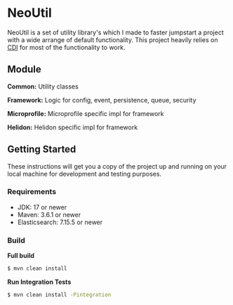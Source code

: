 # NeoUtil

NeoUtil is a set of utility library's which I made to faster jumpstart a project with a wide arrange of default functionality.
This project heavily relies on [CDI](https://jakarta.ee/specifications/cdi/3.0/) for most of the functionality to work.

## Module

**Common:** Utility classes

**Framework:** Logic for config, event, persistence, queue, security

**Microprofile:** Microprofile specific impl for framework

**Helidon:** Helidon specific impl for framework


## Getting Started

These instructions will get you a copy of the project up and running on your local machine for development and testing purposes.

### Requirements

- JDK: 17 or newer
- Maven: 3.6.1 or newer
- Elasticsearch: 7.15.5 or newer

### Build

**Full build**
```bash
$ mvn clean install
```

**Run Integration Tests**
```bash
$ mvn clean install -Pintegration
```
